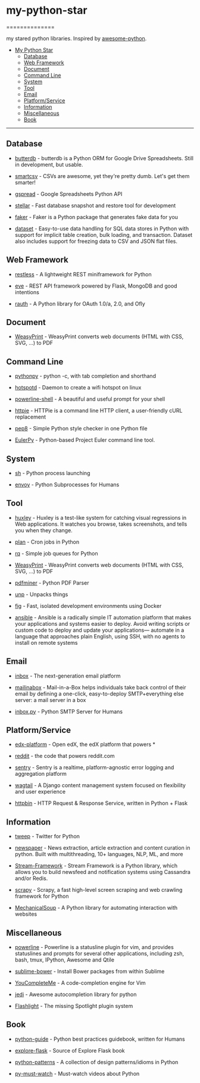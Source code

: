 # my-python-star
==============

my stared python libraries. Inspired by [awesome-python](https://github.com/vinta/awesome-python).

- [My Python Star](#my-python-star)
    - [Database](#database)
    - [Web Framework](#web-framework)
    - [Document](#document)
    - [Command Line](#command-line)
    - [System](#system)
    - [Tool](#tool)
    - [Email](#email)
    - [Platform/Service](#platformservice)
    - [Information](#information)
    - [Miscellaneous](#miscellaneous) 
    - [Book](#book)

---

## Database

* [butterdb](https://github.com/Widdershin/butterdb) - butterdb is a Python ORM for Google Drive Spreadsheets. Still in development, but usable.
* [smartcsv](https://github.com/santiagobasulto/smartcsv) - CSVs are awesome, yet they're pretty dumb. Let's get them smarter!

* [gspread](https://github.com/burnash/gspread) - Google Spreadsheets Python API

* [stellar](https://github.com/fastmonkeys/stellar) - Fast database snapshot and restore tool for development

* [faker](https://github.com/joke2k/faker) - Faker is a Python package that generates fake data for you

* [dataset](https://github.com/pudo/dataset) - Easy-to-use data handling for SQL data stores in Python with support for implicit table creation, bulk loading, and transaction. Dataset also includes support for freezing data to CSV and JSON flat files.

## Web Framework

* [restless](https://github.com/toastdriven/restless) - A lightweight REST miniframework for Python

* [eve](https://github.com/nicolaiarocci/eve) - REST API framework powered by Flask, MongoDB and good intentions

* [rauth](https://github.com/litl/rauth) - A Python library for OAuth 1.0/a, 2.0, and Ofly 


 
## Document

* [WeasyPrint](https://github.com/Kozea/WeasyPrint) - WeasyPrint converts web documents (HTML with CSS, SVG, …) to PDF 

## Command Line
* [pythonpy](https://github.com/Russell91/pythonpy) - python -c, with tab completion and shorthand

* [hotspotd](https://github.com/prahladyeri/hotspotd) - Daemon to create a wifi hotspot on linux

* [powerline-shell](https://github.com/milkbikis/powerline-shell) - A beautiful and useful prompt for your shell

* [httpie](https://github.com/jakubroztocil/httpie) - HTTPie is a command line HTTP client, a user-friendly cURL replacement

* [pep8](https://github.com/jcrocholl/pep8) - Simple Python style checker in one Python file

* [EulerPy](https://github.com/iKevinY/EulerPy) - Python-based Project Euler command line tool.

## System

* [sh](https://github.com/amoffat/sh) - Python process launching

* [envoy](https://github.com/kennethreitz/envoy) - Python Subprocesses for Humans 

## Tool

* [huxley](https://github.com/facebook/huxley) - Huxley is a test-like system for catching visual regressions in Web applications. It watches you browse, takes screenshots, and tells you when they change.

* [plan](https://github.com/fengsp/plan) - Cron jobs in Python 

* [rq](https://github.com/nvie/rq) - Simple job queues for Python  

* [WeasyPrint](https://github.com/Kozea/WeasyPrint) - WeasyPrint converts web documents (HTML with CSS, SVG, …) to PDF 

* [pdfminer](https://github.com/euske/pdfminer) - Python PDF Parser

* [unp](https://github.com/mitsuhiko/unp) - Unpacks things 

* [fig](https://github.com/docker/fig) - Fast, isolated development environments using Docker  

* [ansible](https://github.com/ansible/ansible) - Ansible is a radically simple IT automation platform that makes your applications and systems easier to deploy. Avoid writing scripts or custom code to deploy and update your applications— automate in a language that approaches plain English, using SSH, with no agents to install on remote systems  


## Email
* [inbox](https://github.com/inboxapp/inbox) - The next-generation email platform

* [mailinabox](https://github.com/mail-in-a-box/mailinabox) - Mail-in-a-Box helps individuals take back control of their email by defining a one-click, easy-to-deploy SMTP+everything else server: a mail server in a box

* [inbox.py](https://github.com/kennethreitz/inbox.py) - Python SMTP Server for Humans 

## Platform/Service

* [edx-platform](https://github.com/edx/edx-platform) - Open edX, the edX platform that powers * 

* [reddit](https://github.com/reddit/reddit) - the code that powers reddit.com 

* [sentry](https://github.com/getsentry/sentry) - Sentry is a realtime, platform-agnostic error logging and aggregation platform

* [wagtail](https://github.com/torchbox/wagtail) - A Django content management system focused on flexibility and user experience

* [httpbin](https://github.com/kennethreitz/httpbin) - HTTP Request & Response Service, written in Python + Flask

## Information
* [tweep](https://github.com/tweepy/tweepy) - Twitter for Python 

* [newspaper](https://github.com/codelucas/newspaper) - News extraction, article extraction and content curation in python. Built with multithreading, 10+ languages, NLP, ML, and more

* [Stream-Framework](https://github.com/tschellenbach/Stream-Framework) - Stream Framework is a Python library, which allows you to build newsfeed and notification systems using Cassandra and/or Redis. 

* [scrapy](https://github.com/scrapy/scrapy) - Scrapy, a fast high-level screen scraping and web crawling framework for Python

* [MechanicalSoup](https://github.com/hickford/MechanicalSoup) - A Python library for automating interaction with websites

## Miscellaneous

* [powerline](https://github.com/Lokaltog/powerline) - Powerline is a statusline plugin for vim, and provides statuslines and prompts for several other applications, including zsh, bash, tmux, IPython, Awesome and Qtile

* [sublime-bower](https://github.com/benschwarz/sublime-bower) - Install Bower packages from within Sublime

* [YouCompleteMe](https://github.com/Valloric/YouCompleteMe) - A code-completion engine for Vim

* [jedi](https://github.com/davidhalter/jedi) - Awesome autocompletion library for python

* [Flashlight](https://github.com/nate-parrott/Flashlight) - The missing Spotlight plugin system



## Book

* [python-guide](https://github.com/kennethreitz/python-guide) - Python best practices guidebook, written for Humans 

* [explore-flask](https://github.com/rpicard/explore-flask) - Source of Explore Flask book

* [python-patterns](https://github.com/faif/python-patterns) - A collection of design patterns/idioms in Python

* [py-must-watch](https://github.com/s16h/py-must-watch) - Must-watch videos about Python 

